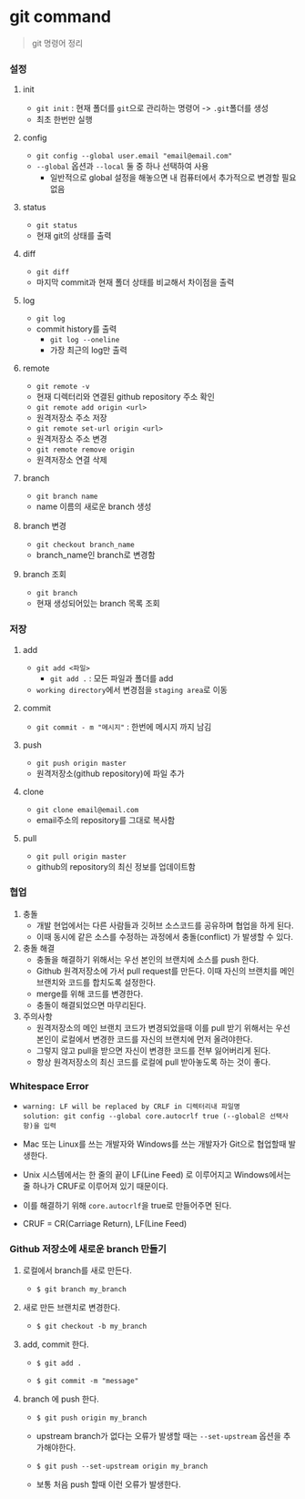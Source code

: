 # git command

> git 명령어 정리



### 설정

1. init
   - `git init` : 현재 폴더를 `git`으로 관리하는 명령어 -> `.git`폴더를 생성
   - 최초 한번만 실행

   
   
2. config

   - `git config --global user.email "email@email.com"`
   - `--global` 옵션과 `--local` 둘 중 하나 선택하여 사용
     - 일반적으로 global 설정을 해놓으면 내 컴퓨터에서 추가적으로 변경할 필요 없음

   

3. status

   - `git status`
   - 현재 git의 상태를 출력



4. diff
   - `git diff`
   - 마지막 commit과 현재 폴더 상태를 비교해서 차이점을 출력



5. log
   - `git log`
   - commit history를 출력
     - `git log --oneline` 
     - 가장 최근의 log만 출력



6. remote
   
   - `git remote -v`
   - 현재 디렉터리와 연결된 github repository 주소 확인
   - `git remote add origin <url>`
   - 원격저장소 주소 저장
   - `git remote set-url origin <url>`
   - 원격저장소 주소 변경
   - `git remote remove origin`
   - 원격저장소 연결 삭제



7. branch
   - `git branch name`
   - name 이름의 새로운 branch 생성



8. branch 변경
   - `git checkout branch_name`
   - branch_name인 branch로 변경함



9. branch 조회
   - `git branch`
   - 현재 생성되어있는 branch 목록 조회



### 저장

1. add
   - `git add <파일>`
     - `git add .` : 모든 파일과 폴더를 add
   - `working directory`에서 변경점을 `staging area`로 이동



2. commit
   - `git commit - m "메시지"` : 한번에 메시지 까지 남김



3. push
   - `git push origin master`
   - 원격저장소(github repository)에 파일 추가



4. clone
   - `git clone email@email.com` 
   - email주소의 repository를 그대로 복사함



5. pull
   - `git pull origin master` 
   - github의 repository의 최신 정보를 업데이트함



### 협업

1. 충돌
   - 개발 현업에서는 다른 사람들과 깃허브 소스코드를 공유하며 협업을 하게 된다.
   - 이때 동시에 같은 소스를 수정하는 과정에서 충돌(conflict) 가 발생할 수 있다.
2. 충돌 해결
   - 충돌을 해결하기 위해서는 우선 본인의 브랜치에 소스를 push 한다.
   - Github 원격저장소에 가서 pull request를 만든다. 이때 자신의 브랜치를 메인 브랜치와 코드를 합치도록 설정한다.
   - merge를 위해 코드를 변경한다.
   - 충돌이 해결되었으면 마무리된다.
3. 주의사항
   - 원격저장소의 메인 브랜치 코드가 변경되었을때 이를 pull 받기 위해서는 우선 본인이 로컬에서 변경한 코드를 자신의 브랜치에 먼저 올려야한다.
   - 그렇지 않고 pull을 받으면 자신이 변경한 코드를 전부 잃어버리게 된다.
   - 항상 원격저장소의 최신 코드를 로컬에 pull 받아놓도록 하는 것이 좋다.



### Whitespace Error

- ```
  warning: LF will be replaced by CRLF in 디렉터리내 파일명
  solution: git config --global core.autocrlf true (--global은 선택사항)을 입력
  ```

- Mac 또는 Linux를 쓰는 개발자와 Windows를  쓰는 개발자가 Git으로 협업할때 발생한다.

- Unix 시스템에서는 한 줄의 끝이 LF(Line Feed) 로 이루어지고 Windows에서는 줄 하나가  CRUF로 이루어져 있기 때문이다. 

- 이를 해결하기 위해 `core.autocrlf`을 true로 만들어주면 된다.

- CRUF = CR(Carriage Return), LF(Line Feed)





### Github 저장소에 새로운 branch 만들기

1. 로컬에서 branch를 새로 만든다.

   - ```
     $ git branch my_branch
     ```

2. 새로 만든 브랜치로 변경한다.

   - ```
     $ git checkout -b my_branch
     ```

3. add, commit 한다.

   - ```
     $ git add .
     ```

   - ```
     $ git commit -m "message"
     ```

4. branch 에 push 한다.

   - ```
     $ git push origin my_branch
     ```

   - upstream branch가 없다는 오류가 발생할 때는 `--set-upstream` 옵션을 추가해야한다.

   - ```
     $ git push --set-upstream origin my_branch
     ```

   - 보통 처음 push 할때 이런 오류가 발생한다.